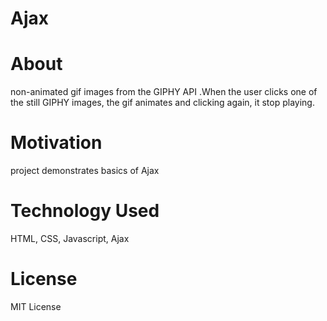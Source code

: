 # Ajax

# About
 non-animated gif images from the GIPHY API .When the user clicks one of the still GIPHY images, the gif animates and clicking again, it stop playing.
 # Motivation
project demonstrates basics of Ajax
# Technology Used
HTML, CSS, Javascript, Ajax
# License
MIT License
